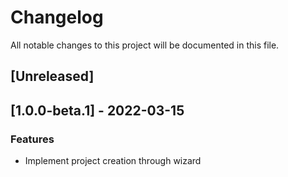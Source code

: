 # Changelog
All notable changes to this project will be documented in this file.

## [Unreleased]
## [1.0.0-beta.1] - 2022-03-15

### Features

- Implement project creation through wizard

<!-- generated by git-cliff -->
